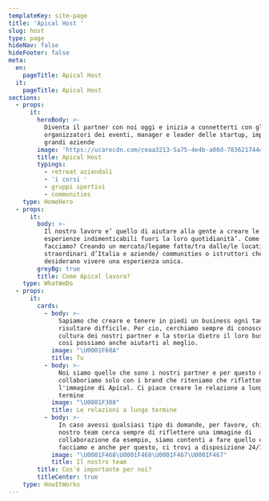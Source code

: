 ```yaml
---
templateKey: site-page
title: 'Apical Host '
slug: host
type: page
hideNav: false
hideFooter: false
meta:
  en:
    pageTitle: Apical Host
  it:
    pageTitle: Apical Host
sections:
  - props:
      it:
        heroBody: >-
          Diventa il partner con noi oggi e inizia a connetterti con gli
          organizzatori dei eventi, manager e leader delle startup, imprese e
          grandi aziende
        image: 'https://ucarecdn.com/ceaa3213-5a75-4e4b-a08d-783621744ed9/'
        title: Apical Host
        typings:
          - retreat aziendali
          - 'i corsi '
          - gruppi sportivi
          - communities
    type: HomeHero
  - props:
      it:
        body: >-
          Il nostro lavoro e’ quello di aiutare alla gente a creare le
          esperienze indimenticabili fuori la loro quotidianità’. Come lo
          facciamo? Creando un mercato/legame fatto/tra dalle/le location più
          straordinari d’Italia e aziende/ communities o istruttori che
          desiderano vivere una esperienza unica.
        greyBg: true
        title: Come Apical lavora?
    type: WhatWeDo
  - props:
      it:
        cards:
          - body: >-
              Sapiamo che creare e tenere in piedi un business ogni tanto può
              risultare difficile. Per cio, cerchiamo sempre di conoscere la
              cultura dei nostri partner e la storia dietro il loro business,
              cosi possiamo anche aiutarti al meglio. 
            image: "\U0001F60A"
            title: Tu
          - body: >-
              Noi siamo quello che sono i nostri partner e per questo motivo
              collaboriamo solo con i brand che riteniamo che riflettono
              l'immagine di Apical. Ci piace creare le relazione a lungo
              termine 
            image: "\U0001F308"
            title: Le relazioni a lungo termine
          - body: >-
              In caso avessi qualsiasi tipo di domande, per favore, chiedici. Il
              nostro team cerca sempre di riflettere una immagine di
              collaborazione da esempio, siamo contenti a fare quello che
              facciamo e anche per questo, ci trovi a disposizione 24/7. 
            image: "\U0001F468‍\U0001F468‍\U0001F467‍\U0001F467"
            title: Il nostro team
        title: Cos'è importante per noi?
        titleCenter: true
    type: HowItWorks
---
```


